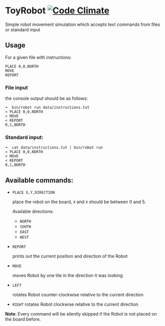 # ToyRobot [![Code Climate](https://codeclimate.com/github/pokonski/robot.png)](https://codeclimate.com/github/pokonski/robot)
Simple robot movement simulation which accepts text commands from files or standard input

## Usage

For a given file with instructions:


```
PLACE 0,0,NORTH
MOVE
REPORT
```

### File input

the console output should be as follows:

```
➜  bin/robot run data/instructions.txt
< PLACE 0,0,NORTH
< MOVE
< REPORT
0,1,NORTH
```

### Standard input:


```
➜  cat data/instructions.txt | bin/robot run
< PLACE 0,0,NORTH
< MOVE
< REPORT
0,1,NORTH
```

## Available commands:


- `PLACE X,Y,DIRECTION`

  place the robot on the board, `X` and `X` should be between 0 and 5. 

  Available directions:
  - `NORTH`
  - `SOUTH`
  - `EAST`
  - `WEST`

- `REPORT`

  prints out the current position and direction of the Robot

- `MOVE`

  moves Robot by one tile in the direction it was looking

- `LEFT`

  rotates Robot counter-clockwise relative to the current direction

- `RIGHT`
  rotates Robot clockwise relative to the current direction

**Note**: Every command will be silently skipped if the Robot is not placed on the board before.
